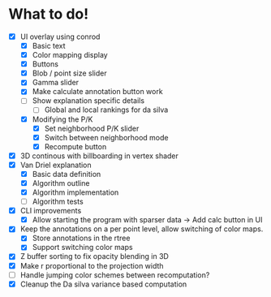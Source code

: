 # What to do!

 - [x] UI overlay using conrod
    - [x] Basic text
    - [x] Color mapping display
    - [x] Buttons
    - [x] Blob / point size slider
    - [x] Gamma slider
    - [x] Make calculate annotation button work
    - [ ] Show explanation specific details
       - [ ] Global and local rankings for da silva
    - [x] Modifying the P/K
       - [x] Set neighborhood P/K slider
       - [x] Switch between neighborhood mode
       - [x] Recompute button
 - [x] 3D continous with billboarding in vertex shader
 - [x] Van Driel explanation
    - [x] Basic data definition
    - [x] Algorithm outline
    - [x] Algorithm implementation
    - [ ] Algorithm tests
 - [x] CLI improvements
    - [x] Allow starting the program with sparser data -> Add calc button in UI
 - [x] Keep the annotations on a per point level, allow switching of color maps.
    - [x] Store annotations in the rtree
    - [x] Support switching color maps
 - [x] Z buffer sorting to fix opacity blending in 3D
 - [x] Make r proportional to the projection width
 - [ ] Handle jumping color schemes between recomputation?
 - [x] Cleanup the Da silva variance based computation
